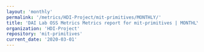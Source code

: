 ```yaml
---
layout: 'monthly'
permalink: '/metrics/HDI-Project/mit-primitives/MONTHLY/'
title: 'DAI Lab OSS Metrics Metrics report for mit-primitives | MONTHLY-REPORT-2020-03-01'
organization: 'HDI-Project'
repository: 'mit-primitives'
current_date: '2020-03-01'
---
```

